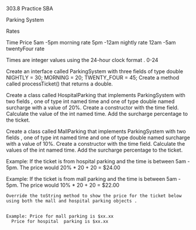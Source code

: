 
303.8 Practice SBA






Parking System





Rates


Time
Price
5am -5pm
 morning rate 
5pm -12am 
 nightly rate 
12am -5am 
 twentyFour rate 





Times are integer values using the 24-hour clock format . 0-24


Create an interface called ParkingSystem with three fields of type double  NIGHTLY = 30; MORNING = 20; TWENTY_FOUR = 45;
Create a method called processTicket() that returns a double.


Create a class called HospitalParking that implements ParkingSystem with two fields , one of type int named time and one of type double named surcharge with a value of 20%. Create a constructor with the time field.  Calculate the value of the int named time. Add the surcharge percentage to the ticket. 


Create a class called MallParking that implements ParkingSystem with two fields , one of type int named time and one of type double named surcharge with a value of 10%.  Create a constructor with the time field. Calculate the values of the int named time. Add the surcharge percentage to the ticket.


Example: If the ticket is from hospital parking and the time is between 5am - 5pm. The price would 20% * 20 + 20 = $24.00


Example: If the ticket is from mall parking and the time is between 5am - 5pm. The price would 10% * 20 + 20 = $22.00
 
	Override the toString method to show the price for the ticket below using both the mall and hospital parking objects . 


	Example: Price for mall parking is $xx.xx
      Price for hospital  parking is $xx.xx


